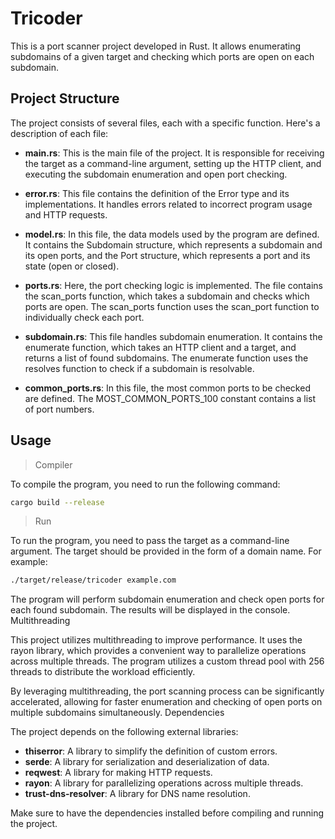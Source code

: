 # Tricoder

This is a port scanner project developed in Rust. It allows enumerating subdomains of a given target and checking which ports are open on each subdomain.

## Project Structure

The project consists of several files, each with a specific function. Here's a description of each file:

- **main.rs**: This is the main file of the project. It is responsible for receiving the target as a command-line argument, setting up the HTTP client, and executing the subdomain enumeration and open port checking.

- **error.rs**: This file contains the definition of the Error type and its implementations. It handles errors related to incorrect program usage and HTTP requests.

- **model.rs**: In this file, the data models used by the program are defined. It contains the Subdomain structure, which represents a subdomain and its open ports, and the Port structure, which represents a port and its state (open or closed).

- **ports.rs**: Here, the port checking logic is implemented. The file contains the scan_ports function, which takes a subdomain and checks which ports are open. The scan_ports function uses the scan_port function to individually check each port.

- **subdomain.rs**: This file handles subdomain enumeration. It contains the enumerate function, which takes an HTTP client and a target, and returns a list of found subdomains. The enumerate function uses the resolves function to check if a subdomain is resolvable.

- **common_ports.rs**: In this file, the most common ports to be checked are defined. The MOST_COMMON_PORTS_100 constant contains a list of port numbers.

## Usage
> Compiler

To compile the program, you need to run the following command:
```sh
cargo build --release
```

> Run

To run the program, you need to pass the target as a command-line argument. The target should be provided in the form of a domain name. For example:
```sh
./target/release/tricoder example.com
```

The program will perform subdomain enumeration and check open ports for each found subdomain. The results will be displayed in the console.
Multithreading

This project utilizes multithreading to improve performance. It uses the rayon library, which provides a convenient way to parallelize operations across multiple threads. The program utilizes a custom thread pool with 256 threads to distribute the workload efficiently.

By leveraging multithreading, the port scanning process can be significantly accelerated, allowing for faster enumeration and checking of open ports on multiple subdomains simultaneously.
Dependencies

The project depends on the following external libraries:

-  **thiserror**: A library to simplify the definition of custom errors.
-  **serde**: A library for serialization and deserialization of data.
-  **reqwest**: A library for making HTTP requests.
-  **rayon**: A library for parallelizing operations across multiple threads.
-  **trust-dns-resolver**: A library for DNS name resolution.

Make sure to have the dependencies installed before compiling and running the project.

